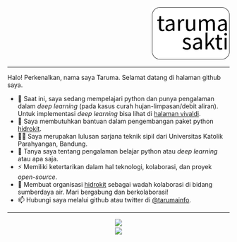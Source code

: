 <div align="right">
  <a href="https://github.com/taruma"><img src="https://github.com/taruma/taruma/raw/master/logo.png" width="35%"/></a>
</div>

<hr>

Halo! Perkenalkan, nama saya Taruma. Selamat datang di halaman github saya. 

- 🌱 Saat ini, saya sedang mempelajari python dan punya pengalaman dalam _deep learning_ (pada kasus curah hujan-limpasan/debit aliran). Untuk implementasi _deep learning_ bisa lihat di [halaman vivaldi](https://taruma.github.io/vivaldi/laporan-implementasi). 
- 🤔 Saya membutuhkan bantuan dalam pengembangan paket python [hidrokit](//github.com/hidrokit/hidrokit).
- 👨‍🎓 Saya merupakan lulusan sarjana teknik sipil dari Universitas Katolik Parahyangan, Bandung. 
- 💬 Tanya saya tentang pengalaman belajar python atau _deep learning_ atau apa saja.
- ⚡ Memiliki ketertarikan dalam hal teknologi, kolaborasi, dan proyek _open-source_. 
- 👯 Membuat organisasi [hidrokit](//github.com/hidrokit) sebagai wadah kolaborasi di bidang sumberdaya air. Mari bergabung dan berkolaborasi!
- 📫 Hubungi saya melalui github atau twitter di [@tarumainfo](//twitter.com/tarumainfo). 

<hr>

<div align="center">
  <a href="https://github.com/taruma"><img src="https://github-readme-stats.vercel.app/api?username=taruma&show_icons=true&layout=compact&hide_title=true" /></a>
</div>

<div align="center">
  <a href="https://github.com/taruma"><img src="https://github-readme-stats.vercel.app/api/top-langs/?username=taruma&layout=compact" /></a>
</div>
